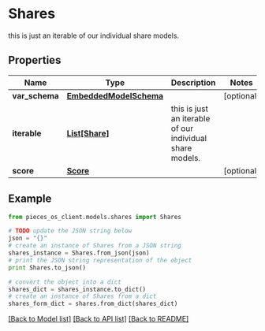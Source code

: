 # Shares

this is just an iterable of our individual share models.

## Properties

Name | Type | Description | Notes
------------ | ------------- | ------------- | -------------
**var_schema** | [**EmbeddedModelSchema**](EmbeddedModelSchema) |  | [optional] 
**iterable** | [**List[Share]**](Share) | this is just an iterable of our individual share models. | 
**score** | [**Score**](Score) |  | [optional] 

## Example

```python
from pieces_os_client.models.shares import Shares

# TODO update the JSON string below
json = "{}"
# create an instance of Shares from a JSON string
shares_instance = Shares.from_json(json)
# print the JSON string representation of the object
print Shares.to_json()

# convert the object into a dict
shares_dict = shares_instance.to_dict()
# create an instance of Shares from a dict
shares_form_dict = shares.from_dict(shares_dict)
```
[[Back to Model list]](../README#documentation-for-models) [[Back to API list]](../README#documentation-for-api-endpoints) [[Back to README]](../README)


